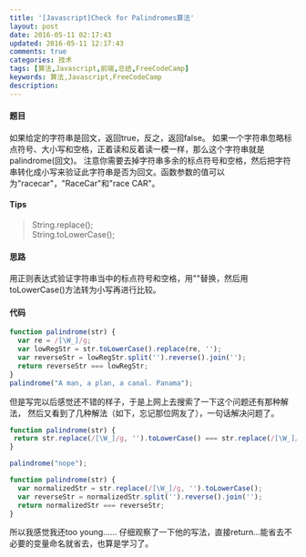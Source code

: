 ```yaml
---
title: '[Javascript]Check for Palindromes算法'
layout: post
date: 2016-05-11 02:17:43
updated: 2016-05-11 12:17:43
comments: true
categories: 技术
tags: [算法,Javascript,前端,总结,FreeCodeCamp]
keywords: 算法,Javascript,FreeCodeCamp
description: 
---
```



#### 题目
如果给定的字符串是回文，返回true，反之，返回false。
如果一个字符串忽略标点符号、大小写和空格，正着读和反着读一模一样，那么这个字符串就是palindrome(回文)。
注意你需要去掉字符串多余的标点符号和空格，然后把字符串转化成小写来验证此字符串是否为回文。函数参数的值可以为"racecar"，"RaceCar"和"race CAR"。

#### Tips
>String.replace();<br/>
>String.toLowerCase();

#### 思路
用正则表达式验证字符串当中的标点符号和空格，用""替换，然后用toLowerCase()方法转为小写再进行比较。

#### 代码
```javascript
function palindrome(str) {
  var re = /[\W_]/g;
  var lowRegStr = str.toLowerCase().replace(re, '');
  var reverseStr = lowRegStr.split('').reverse().join(''); 
  return reverseStr === lowRegStr;
}
palindrome("A man, a plan, a canal. Panama");
```

但是写完以后感觉还不错的样子，于是上网上去搜索了一下这个问题还有那种解法，
然后又看到了几种解法（如下，忘记那位网友了），一句话解决问题了。

```javascript
function palindrome(str) {
 return str.replace(/[\W_]/g, '').toLowerCase() === str.replace(/[\W_]/g, '').toLowerCase().split('').reverse().join('');
}

palindrome("nope");
```

```javascript
function palindrome(str) {
  var normalizedStr = str.replace(/[\W_]/g, '').toLowerCase();
  var reverseStr = normalizedStr.split('').reverse().join('');
  return normalizedStr === reverseStr;
}
```

所以我感觉我还too young......
仔细观察了一下他的写法，直接return...能省去不必要的变量命名就省去，也算是学习了。
